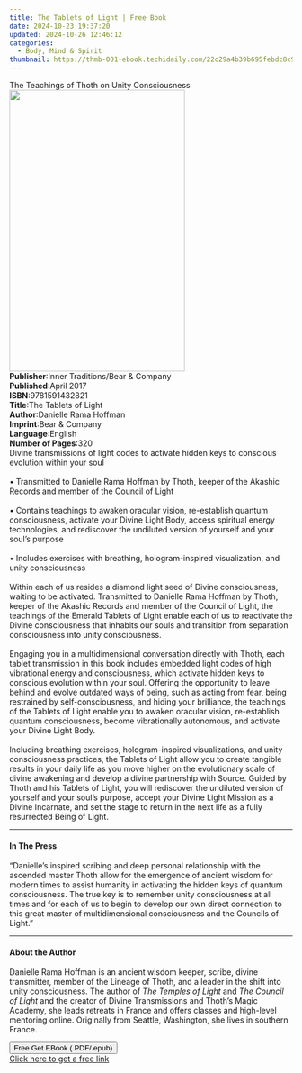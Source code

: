 ```yaml
---
title: The Tablets of Light | Free Book
date: 2024-10-23 19:37:20
updated: 2024-10-26 12:46:12
categories:
  - Body, Mind & Spirit
thumbnail: https://thmb-001-ebook.techidaily.com/22c29a4b39b695febdc8c93d99a077790829979fe0fc9cad2db85e6fb739169f.jpg
---
```

<main id="book-container">
  <div class="flex flex-col">
    <div class="book-brief flex-1 py-6 px-4 sm:p-6 md:py-10 md:px-8">
      <!-- brief-->
      <div class="book-brief-main">
        The Teachings of Thoth on Unity Consciousness
      </div>
    </div>
    <div
      class="book-meta-info flex-1 grid gap-4 col-start-1 col-end-3 row-start-1 sm:mb-6 sm:grid-cols-4 lg:gap-6 lg:col-start-2 lg:row-end-6 lg:row-span-6 lg:mb-0"
    >
      <div
        class="book-meta-info-left place-content-center mt-4 p-4 text-sm leading-6 col-start-2 col-span-2 dark:text-slate-400"
      >
        <img
          class="w-full h-500 object-cover rounded-lg sm:h-255 sm:col-span-2 lg:col-span-full"
          src="https://img-001-ebook.techidaily.com/774daada8626a93fe6a10552fda787d2af0ff71593382ab5f16d5249ac05cffc.jpg"
          alt=""
          width="312"
          height="500"
        />
      </div>
      <div
        class="book-meta-info-right mt-2 col-start-1 row-start-2 col-span-3 self-center"
      >
        <!-- meta data  -->
        <div class="flex flex-col px-4 md:px-8">
          <div class="flex-1">
            <strong>Publisher</strong>:<span class="px-2"
              >Inner Traditions/Bear &amp; Company</span
            >
          </div>
          <div class="flex-1">
            <strong>Published</strong>:<span class="px-2">April 2017</span>
          </div>
          <div class="flex-1">
            <strong>ISBN</strong>:<span class="px-2">9781591432821</span>
          </div>
          <div class="flex-1">
            <strong>Title</strong>:<span class="px-2"
              >The Tablets of Light</span
            >
          </div>
          <div class="flex-1">
            <strong>Author</strong>:<span class="px-2"
              >Danielle Rama Hoffman</span
            >
          </div>
          <div class="flex-1">
            <strong>Imprint</strong>:<span class="px-2"
              >Bear &amp; Company</span
            >
          </div>
          <div class="flex-1">
            <strong>Language</strong>:<span class="px-2">English</span>
          </div>
          <div class="flex-1">
            <strong>Number of Pages</strong>:<span class="px-2">320</span>
          </div>
        </div>
      </div>
    </div>
    <div class="book-description flex-1 py-6 px-4 sm:p-6 md:py-10 md:px-8">
      <div class="book-description-main">
        <div accordion-content="" id="description">
          Divine transmissions of light codes to activate hidden keys to
          conscious evolution within your soul<br /><br />• Transmitted to
          Danielle Rama Hoffman by Thoth, keeper of the Akashic Records and
          member of the Council of Light<br /><br />• Contains teachings to
          awaken oracular vision, re-establish quantum consciousness, activate
          your Divine Light Body, access spiritual energy technologies, and
          rediscover the undiluted version of yourself and your soul’s
          purpose<br /><br />• Includes exercises with breathing,
          hologram-inspired visualization, and unity consciousness<br /><br />Within
          each of us resides a diamond light seed of Divine consciousness,
          waiting to be activated. Transmitted to Danielle Rama Hoffman by
          Thoth, keeper of the Akashic Records and member of the Council of
          Light, the teachings of the Emerald Tablets of Light enable each of us
          to reactivate the Divine consciousness that inhabits our souls and
          transition from separation consciousness into unity consciousness.<br /><br />Engaging
          you in a multidimensional conversation directly with Thoth, each
          tablet transmission in this book includes embedded light codes of high
          vibrational energy and consciousness, which activate hidden keys to
          conscious evolution within your soul. Offering the opportunity to
          leave behind and evolve outdated ways of being, such as acting from
          fear, being restrained by self-consciousness, and hiding your
          brilliance, the teachings of the Tablets of Light enable you to awaken
          oracular vision, re-establish quantum consciousness, become
          vibrationally autonomous, and activate your Divine Light Body.<br /><br />Including
          breathing exercises, hologram-inspired visualizations, and unity
          consciousness practices, the Tablets of Light allow you to create
          tangible results in your daily life as you move higher on the
          evolutionary scale of divine awakening and develop a divine
          partnership with Source. Guided by Thoth and his Tablets of Light, you
          will rediscover the undiluted version of yourself and your soul’s
          purpose, accept your Divine Light Mission as a Divine Incarnate, and
          set the stage to return in the next life as a fully resurrected Being
          of Light.
        </div>
        <div class="accordion-fader"></div>
      </div>
    </div>
    <div class="book-excerpts flex-1 py-6 px-4 sm:p-6 md:py-10 md:px-8">
      <!-- excerpts-->
      <div class="book-excerpts-main">
        <hr />
        <h4 class="placeholder placeholder-heading">
          <span>In The Press</span>
        </h4>
        <p>
          “Danielle’s inspired scribing and deep personal relationship with the
          ascended master Thoth allow for the emergence of ancient wisdom for
          modern times to assist humanity in activating the hidden keys of
          quantum consciousness. The true key is to remember unity consciousness
          at all times and for each of us to begin to develop our own direct
          connection to this great master of multidimensional consciousness and
          the Councils of Light.”
        </p>
      </div>
    </div>
    <div class="book-about-author flex-1 py-6 px-4 sm:p-6 md:py-10 md:px-8">
      <!-- about author-->
      <div class="book-main-author-main">
        <hr />
        <h4 class="placeholder placeholder-heading">
          <span>About the Author</span>
        </h4>
        <p>
          Danielle Rama Hoffman is an ancient wisdom keeper, scribe, divine
          transmitter, member of the Lineage of Thoth, and a leader in the shift
          into unity consciousness. The author of
          <i>The Temples of Light</i> and <i>The Council of Light</i> and the
          creator of Divine Transmissions and Thoth’s Magic Academy, she leads
          retreats in France and offers classes and high-level mentoring online.
          Originally from Seattle, Washington, she lives in southern France.
        </p>
      </div>
    </div>
    <div class="book-free-get flex-1 py-6 px-4 sm:p-6 md:py-10 md:px-8">
      <button
        id="btn-free-get"
        class="bg-blue-500 hover:bg-blue-700 text-white font-bold py-2 px-4 rounded"
      >
        Free Get EBook (.PDF/.epub)
      </button>
      <div id="countdown-display" class="px-2 text-lg mt-2"></div>
      <a
        id="free-link"
        class="hidden bg-blue-500 hover:bg-blue-700 text-white font-bold py-2 px-4 rounded"
        href="https://www.ebooks.com/en-us/book/95782344/the-tablets-of-light/danielle-rama-hoffman/"
        target="_blank"
        >Click here to get a free link</a
      >
    </div>
    <script>
      let countdownTime = 0;
      let countdownInterval = null;
      document
        .getElementById('btn-free-get')
        .addEventListener('click', startCountdown);
      function startCountdown() {
        countdownTime = new Date().getTime() + 60000 * 3;
        countdownInterval = setInterval(updateCountdown, 1000);
        document.getElementById('btn-free-get').disabled = true;
        document
          .getElementById('btn-free-get')
          .classList.add('bg-gray-500', 'cursor-not-allowed');
      }
      function updateCountdown() {
        let currentTime = new Date().getTime();
        let timeLeft = countdownTime - currentTime;
        let secondsLeft = Math.floor(timeLeft / 1000);
        document.getElementById('countdown-display').innerHTML =
          `Remaining time: ${secondsLeft} seconds.`;
        if (secondsLeft <= 0) {
          clearInterval(countdownInterval);
          document.getElementById('btn-free-get').classList.add('hidden');
          document.getElementById('free-link').classList.remove('hidden');
          document.getElementById('countdown-display').innerHTML = '';
        }
      }
    </script>
  </div>
</main>
